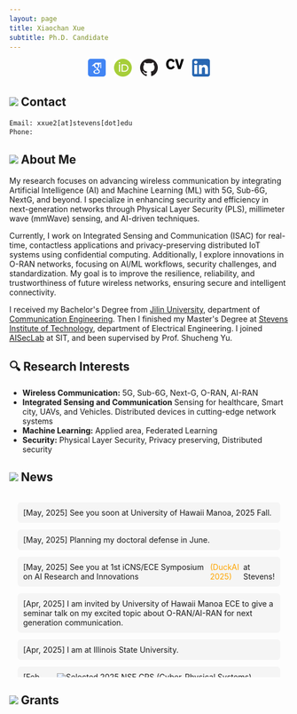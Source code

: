 ```yaml
---
layout: page
title: Xiaochan Xue
subtitle: Ph.D. Candidate
---
```

<div style="display: flex; justify-content: center; gap: 15px; flex-wrap: wrap;">
<a href="https://scholar.google.com/citations?user=rhcjOdQAAAAJ&hl=en" target="_blank">
  <img src="./img/google-scholar.png" alt="Google Scholar" width="32" class="social-icon">
</a>
<a href="https://orcid.org/0000-0003-0432-0581" target="_blank">
  <img src="./img/orcid.png" alt="ORCID" width="32" class="social-icon">
</a>
<a href="https://github.com/XueShannon" target="_blank">
  <img src="./img/github.png" alt="GitHub" width="32" class="social-icon">
</a>
<a href="./files/CV_Xiaochan.pdf" download class="cv-download">
  <img src="./img/cv.png" alt="CV" width="32" class="social-icon">
</a>
<a href="https://www.linkedin.com/in/xiaochan-xue-2b7b75227/" target="_blank">
  <img src="./img/linkedin.png" alt="LinkedIn" width="32" class="social-icon">
</a>
</div>

## <img src="../img/contact.png" height="50px"> Contact

```
Email: xxue2[at]stevens[dot]edu
Phone: 
```

## <img src="../img/career.png" height="50px"> About Me
My research focuses on advancing wireless communication by integrating Artificial Intelligence (AI) and Machine Learning (ML) with 5G, Sub-6G, NextG, and beyond. I specialize in enhancing security and efficiency in next-generation networks through Physical Layer Security (PLS), millimeter wave (mmWave) sensing, and AI-driven techniques.

Currently, I work on Integrated Sensing and Communication (ISAC) for real-time, contactless applications and privacy-preserving distributed IoT systems using confidential computing. Additionally, I explore innovations in O-RAN networks, focusing on AI/ML workflows, security challenges, and standardization. My goal is to improve the resilience, reliability, and trustworthiness of future wireless networks, ensuring secure and intelligent connectivity.

I received my Bachelor's Degree from [Jilin University](https://www.jlu.edu.cn/), department of [Communication Engineering](https://dce.jlu.edu.cn/). Then I finished my Master's Degree at [Stevens Institute of Technology](https://www.stevens.edu/), department of Electrical Engineering. I joined [AISecLab](https://www.stevens.edu/icns-center-for-innovative-computing-and-networked-systems/aiseclab) at SIT, and been supervised by Prof. Shucheng Yu.

## 🔍 Research Interests

- **Wireless Communication:** 5G, Sub-6G, Next-G, O-RAN, AI-RAN
- **Integrated Sensing and Communication** Sensing for healthcare, Smart city, UAVs, and Vehicles. Distributed devices in cutting-edge network systems
- **Machine Learning:** Applied area, Federated Learning
- **Security:** Physical Layer Security, Privacy preserving, Distributed security

## <img src="../img/news.png" height="50px"> News
<div class="news-box">
  <div class="news-scroll">
    <!-- 项目列表 -->
    <div class="new-item">
      [May, 2025] See you soon at University of Hawaii Manoa, 2025 Fall.
    </div>
    <div class="new-item">
      [May, 2025] Planning my doctoral defense in June.
    </div>
    <div class="new-item">
      [May, 2025] See you at 1st iCNS/ECE Symposium on AI Research and Innovations <span style="color:orange;"> (DuckAI 2025) </span> at Stevens!
    </div>
    <div class="new-item">
      [Apr, 2025] I am invited by University of Hawaii Manoa ECE to give a seminar talk on my excited topic about O-RAN/AI-RAN for next generation communication.
    </div>
    <div class="new-item">
      [Apr, 2025] I am at Illinois State University.
    </div>
    <div class="new-item">
      [Feb, 2025] <img src="../img/award.png" height="30px"> Selected as <a href="https://cps-vo.org/group/CPSRisingStarsWorkshop25"> 2025 NSF CPS (Cyber-Physical Systems) Rising Star </a> (17%)
    </div>
    <div class="new-item">
      [Feb, 2025] I am invited to give a <a href="./files/Enhancing Security and Privacy in Distributed Wireless Networks Through Physical Layer Techniques _ Stevens Institute of Technology.html"> Seminar Talk </a> at SIT  
    </div>
    <div class="new-item">
      [Jan, 2025] <span style="color:red;"> I am on Job Market NOW! Please contact me if you interest! </span>
    </div>
    <div class="new-item">
      [Jan, 2025] <span style="color:red;"> I am open to a POSTDOC position! </span>
    </div>
    <div class="new-item">
      [Jan, 2025] <img src="../img/fireworks.png" height="30px"> New paper submited!
    </div>
    <div class="new-item">
      [Aug, 2024] I am hired as Lecture Instructor, SIT.
    </div>
    <div class="new-item">
      [Aug, 2023] <img src="../img/award.png" height="30px"> I received <span style="color:orange;"> Excellence Doctoral Fellowship </span>, SIT
    </div>
  </div>
</div>

<style>
/* 固定容器 */
.news-container {
  border: 2px solid #eee;
  border-radius: 8px;
  margin: 20px 0;
}

/* 滚动区域 */
.news-scroll {
  max-height: 300px;       /* 固定高度 */
  overflow-y: auto;        /* 垂直滚动 */
  padding: 15px;
}

/* 单个项目 - 强制保持内容完整 */
.new-item {
  display: flex;           /* 图标与文字同行 */
  align-items: center;
  margin-bottom: 12px;     /* 项目间距 */
  padding: 10px;
  background: #f5f5f5;
  border-radius: 6px;
  break-inside: avoid;     /* 防止内容断开 */
}

.new-text {
  white-space: normal;     /* 允许文字换行 */
  word-break: keep-all;    /* 保持单词完整 */
  line-height: 1.5;
}

/* 滚动条美化 */
.news-scroll::-webkit-scrollbar {
  width: 6px;
}
.news-scroll::-webkit-scrollbar-thumb {
  background: #ccc;
  border-radius: 4px;
}
</style>

## <img src="../img/money.png" height="50px"> Grants